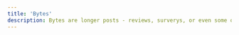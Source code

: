 ```yaml
---
title: 'Bytes'
description: Bytes are longer posts - reviews, surverys, or even some original content.
---
```

